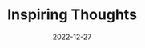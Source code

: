---
slug: thought-for-the-day
title: "Inspiring Thoughts"
date: 2022-12-27
excerpt: 'God in his temple of stars waits for man to brong him his lamp.'
tags: [Inspiration, Motivation, Quotes, Thoughts]
---